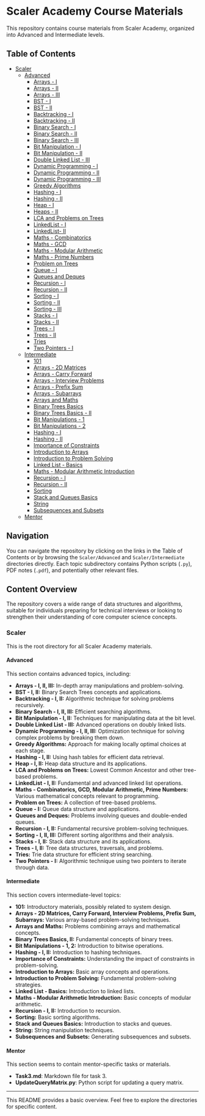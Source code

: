 # Scaler Academy Course Materials

This repository contains course materials from Scaler Academy, organized into Advanced and Intermediate levels.

## Table of Contents

* [Scaler](#scaler)
  * [Advanced](#advanced)
    * [Arrays - I](#arrays---i)
    * [Arrays - II](#arrays---ii)
    * [Arrays - III](#arrays---iii)
    * [BST - I](#bst---i)
    * [BST - II](#bst---ii)
    * [Backtracking - I](#backtracking---i)
    * [Backtracking - II](#backtracking---ii)
    * [Binary Search - I](#binary-search---i)
    * [Binary Search - II](#binary-search---ii)
    * [Binary Search - III](#binary-search---iii)
    * [Bit Manipulation - I](#bit-manipulation---i)
    * [Bit Manipulation - II](#bit-manipulation---ii)
    * [Double Linked List - III](#double-linked-list---iii)
    * [Dynamic Programming - I](#dynamic-programming---i)
    * [Dynamic Programming - II](#dynamic-programming---ii)
    * [Dynamic Programming - III](#dynamic-programming---iii)
    * [Greedy Algorithms](#greedy-algorithms)
    * [Hashing - I](#hashing---i)
    * [Hashing - II](#hashing---ii)
    * [Heap - I](#heap---i)
    * [Heaps - II](#heaps---ii)
    * [LCA and Problems on Trees](#lca-and-problems-on-trees)
    * [LinkedList - I](#linkedlist---i)
    * [LinkedList- II](#linkedlist--ii)
    * [Maths - Combinatorics](#maths---combinatorics)
    * [Maths - GCD](#maths---gcd)
    * [Maths - Modular Arithmetic](#maths---modular-arithmetic)
    * [Maths - Prime Numbers](#maths---prime-numbers)
    * [Problem on Trees](#problem-on-trees)
    * [Queue - I](#queue---i)
    * [Queues and Deques](#queues-and-deques)
    * [Recursion - I](#recursion---i)
    * [Recursion - II](#recursion---ii)
    * [Sorting - I](#sorting---i)
    * [Sorting - II](#sorting---ii)
    * [Sorting - III](#sorting---iii)
    * [Stacks - I](#stacks---i)
    * [Stacks - II](#stacks---ii)
    * [Trees - I](#trees---i)
    * [Trees - II](#trees---ii)
    * [Tries](#tries)
    * [Two Pointers - I](#two-pointers---i)
  * [Intermediate](#intermediate)
    * [101](#101)
    * [Arrays - 2D Matrices](#arrays---2d-matrices)
    * [Arrays - Carry Forward](#arrays---carry-forward)
    * [Arrays - Interview Problems](#arrays---interview-problems)
    * [Arrays - Prefix Sum](#arrays---prefix-sum)
    * [Arrays - Subarrays](#arrays---subarrays)
    * [Arrays and Maths](#arrays-and-maths)
    * [Binary Trees Basics](#binary-trees-basics)
    * [Binary Trees Basics - II](#binary-trees-basics---ii)
    * [Bit Manipulations - 1](#bit-manipulations---1)
    * [Bit Manipulations - 2](#bit-manipulations---2)
    * [Hashing - I](#hashing---i-1)
    * [Hashing - II](#hashing---ii-1)
    * [Importance of Constraints](#importance-of-constraints)
    * [Introduction to Arrays](#introduction-to-arrays)
    * [Introduction to Problem Solving](#introduction-to-problem-solving)
    * [Linked List - Basics](#linked-list---basics)
    * [Maths - Modular Arithmetic Introduction](#maths---modular-arithmetic-introduction)
    * [Recursion - I](#recursion---i-1)
    * [Recursion - II](#recursion---ii-1)
    * [Sorting](#sorting)
    * [Stack and Queues Basics](#stack-and-queues-basics)
    * [String](#string)
    * [Subsequences and Subsets](#subsequences-and-subsets)
  * [Mentor](#mentor)

## Navigation

You can navigate the repository by clicking on the links in the Table of Contents or by browsing the `Scaler/Advanced` and `Scaler/Intermediate` directories directly. Each topic subdirectory contains Python scripts (`.py`), PDF notes (`.pdf`), and potentially other relevant files.

## Content Overview

The repository covers a wide range of data structures and algorithms, suitable for individuals preparing for technical interviews or looking to strengthen their understanding of core computer science concepts.

### Scaler

This is the root directory for all Scaler Academy materials.

#### Advanced

This section contains advanced topics, including:

*   **Arrays - I, II, III:** In-depth array manipulations and problem-solving.
*   **BST - I, II:** Binary Search Trees concepts and applications.
*   **Backtracking - I, II:** Algorithmic technique for solving problems recursively.
*   **Binary Search - I, II, III:** Efficient searching algorithms.
*   **Bit Manipulation - I, II:** Techniques for manipulating data at the bit level.
*   **Double Linked List - III:** Advanced operations on doubly linked lists.
*   **Dynamic Programming - I, II, III:** Optimization technique for solving complex problems by breaking them down.
*   **Greedy Algorithms:** Approach for making locally optimal choices at each stage.
*   **Hashing - I, II:** Using hash tables for efficient data retrieval.
*   **Heap - I, II:** Heap data structure and its applications.
*   **LCA and Problems on Trees:** Lowest Common Ancestor and other tree-based problems.
*   **LinkedList - I, II:** Fundamental and advanced linked list operations.
*   **Maths - Combinatorics, GCD, Modular Arithmetic, Prime Numbers:** Various mathematical concepts relevant to programming.
*   **Problem on Trees:** A collection of tree-based problems.
*   **Queue - I:** Queue data structure and applications.
*   **Queues and Deques:** Problems involving queues and double-ended queues.
*   **Recursion - I, II:** Fundamental recursive problem-solving techniques.
*   **Sorting - I, II, III:** Different sorting algorithms and their analysis.
*   **Stacks - I, II:** Stack data structure and its applications.
*   **Trees - I, II:** Tree data structures, traversals, and problems.
*   **Tries:** Trie data structure for efficient string searching.
*   **Two Pointers - I:** Algorithmic technique using two pointers to iterate through data.

#### Intermediate

This section covers intermediate-level topics:

*   **101:** Introductory materials, possibly related to system design.
*   **Arrays - 2D Matrices, Carry Forward, Interview Problems, Prefix Sum, Subarrays:** Various array-based problem-solving techniques.
*   **Arrays and Maths:** Problems combining arrays and mathematical concepts.
*   **Binary Trees Basics, II:** Fundamental concepts of binary trees.
*   **Bit Manipulations - 1, 2:** Introduction to bitwise operations.
*   **Hashing - I, II:** Introduction to hashing techniques.
*   **Importance of Constraints:** Understanding the impact of constraints in problem-solving.
*   **Introduction to Arrays:** Basic array concepts and operations.
*   **Introduction to Problem Solving:** Fundamental problem-solving strategies.
*   **Linked List - Basics:** Introduction to linked lists.
*   **Maths - Modular Arithmetic Introduction:** Basic concepts of modular arithmetic.
*   **Recursion - I, II:** Introduction to recursion.
*   **Sorting:** Basic sorting algorithms.
*   **Stack and Queues Basics:** Introduction to stacks and queues.
*   **String:** String manipulation techniques.
*   **Subsequences and Subsets:** Generating subsequences and subsets.

#### Mentor
This section seems to contain mentor-specific tasks or materials.
* **Task3.md**: Markdown file for task 3.
* **UpdateQueryMatrix.py**: Python script for updating a query matrix.

---

This README provides a basic overview. Feel free to explore the directories for specific content.
